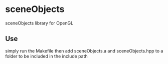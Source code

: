 # sceneObjects
sceneObjects library for OpenGL

## Use

simply run the Makefile then add sceneObjects.a and sceneObjects.hpp to a folder to be included in the include path

